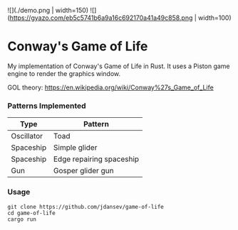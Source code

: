 
![](./demo.png | width=150)
![](https://gyazo.com/eb5c5741b6a9a16c692170a41a49c858.png | width=100)

# Conway's Game of Life

My implementation of Conway's Game of Life in Rust. It uses a Piston game engine to render the graphics window.

GOL theory: https://en.wikipedia.org/wiki/Conway%27s_Game_of_Life

### Patterns Implemented  
Type | Pattern
---- | -------
Oscillator | Toad
Spaceship | Simple glider
Spaceship | Edge repairing spaceship
Gun | Gosper glider gun

### Usage
```
git clone https://github.com/jdansev/game-of-life
cd game-of-life
cargo run
```
